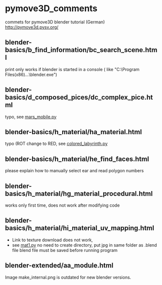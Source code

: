 pymove3D_comments
=================

commets for pymove3D blender tutorial (German) http://pymove3d.pysv.org/


blender-basics/b_find_information/bc_search_scene.html
------------------------------------------------------

print only works if blender is started in a console ( like "C:\Program Files(x86)\...\blender.exe")

blender-basics/d_composed_pices/dc_complex_pice.html
----------------------------------------------------

typo, see [mars_mobile.py](mars_mobile.py)

blender-basics/h_material/ha_material.html
------------------------------------------

typo (ROT change to RED, see [colored_labyrinth.py](colored_labyrinth.py) 

blender-basics/h_material/he_find_faces.html
--------------------------------------------

please explain how to manually select ear and read polygon numbers

blender-basics/h_material/hg_material_procedural.html
-----------------------------------------------------

works only first time, does not work after modifying code

blender-basics/h_material/hi_material_uv_mapping.html
-----------------------------------------------------

  * Link to texture download does not work,
  *  see [mat1.py](mat1.py) no need to create directory, put jpg in same folder as .blend file 
blend file must be saved before running program

blender-extended/aa_module.html
-------------------------------

Image make_internal.png is outdated for new blender versions.
